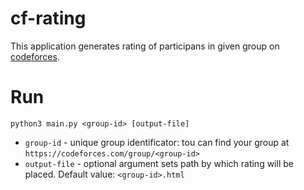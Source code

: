 # cf-rating

This application generates rating of participans in given group on [codeforces](https://codeforces.com/).

# Run

```
python3 main.py <group-id> [output-file]
```

- `group-id` - unique group identificator: tou can find your group at `https://codeforces.com/group/<group-id>`
- `output-file` - optional argument sets path by which rating will be placed. Default value: `<group-id>.html`
